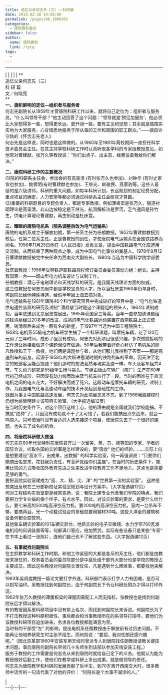 ```yaml
---
title: 追忆父亲何志先（三）——科研篇
date: 2013-02-28 14:59:00
permalink: /pages/bb_1000303
categories: 
  - 唐院春秋备份
sidebar: false
author: 
  name: 唐院春秋
  link: /tycq
tags: 
  - 
---
```


* * *

  
|  |  |  |  |  **  
追忆父亲何志先（三）  
科 研 篇  
文／何晓亮  
**  
**一、旗帜鲜明的定位—组织者与服务者**  
何志先副院长从1959年主管唐院科硏工作以来，就将自己定位为：组织者与服务员。“什么叫领导干部？”他主动回答了这个问题：“领导就是‘预见加服务’，他必须比大家想得多一些，想得更长远、更开阔一些，要有主见和思想；其余就是踏踏实实地为大家服务，心甘情愿地服务于所从事的工作和周围的职工群众。”——摘自许守祜的《怀念志先老人》  
何志先是这样说，同时也是这样做的。从1960年至1981年离校期间一直担任科学技术委员会主任。在其主持学校科硏工作时认真听取各学科的专家级教授意见，如他常对曹建猷、张万久等教授说：“你们出点子，出主意、经费设备我给你们解决。”  
  
**二、唐院科硏工作的主要概况**  
(1)院的科硏系主任会，参加会的有高渠清 (有时张万久也参加)、刘钟华
(有时史家宜也参加)、姚皙明(有时曹建猷也参加)、王继光、韩敬民、高家驹等。这些人最低的是六级讲师。科硏的重大问题，如每年科硏计划，长远规划的制定经费分配，重点项目的确定，人力安排等都必须通过科硏系主任会硏究才算数。  
(2)重要的科硏题目的专题负责人，都是专家教授。例如薄板梁是张万久，隧道衬砌理论是高渠清，岩山边坡稳定是王继光，航测解柝法是罗河，乏气通风是孙竹生，供电计算理论曹建猷，再生制动是杜庆萱。  
  
**三、耀眼的唐院电机系（院系调整后改为电气运输系）**  
唐院的电机系成立于解放初期，第一任系主任为任朗教授。1952年曹建猷教授到校后，任第二位系主任。正是曹教授的到任，才使唐院电气运输系在全国铁路界而闻名。1956年11月25日他在《人民日报》发表文章，提出中国铁路电气化应选用交流制。从而结束了两种观点之爭，成为中国电气化事业的奠基人。1978年8月12日曹建猷教授被党中央任命为西南交大副校长。1980年当选为中国科学院学部委员。  
杜庆萓教授：1956年受聘铁道部铁路规程修订委员会委员兼动力组：组长。主持我国第一台——韶山型电力机车设计与试制工作。  
任朗教授：潜心于电磁理论和天线学科的硏究，是我国天线理论方面的权威。  
这三位教授在何志先眼中都是学校宝贵的人才，所以当杜庆萱1960年仍单身时，何副院长给他特殊待遇，给假半年回上海去搞对象。  
电气运输系在1961年唐院46个科学硏究项目中完成较好的项目中是：“电气化铁道供电遥控装置的硏究及试制”
潘启敬当时是这个课题组的领头人，1964年试制成功。当年底送到北京展览馆展出，1965年获国家三等奖。当年一直参加该课题组的钱清泉经过20多年的改进，成熟的电气化铁路远动装置在西南铁路上正式使用。钱清泉后来成为一颗有名的新星，于1997年当选为中国工程院院士。  
1958年电机系55級电力机车班学生搞了一个科硏课题，叫摩托车辆，花了120万元用了三年时间，成形了但沒有成功。何志先对此项目很感兴趣，多次做姚皙明的工作想让她接着做这个课题但没有做通。50年后我带着好奇心拜访了电机系的廖凡教授和王干一教授，他们俩是课题参与者，从他们那儿我得到了答案——那是高速列车的前身。起源于1958年的大跃进思潮时期的铁路列车的革命。因天津至北京的短途客运能否提速？他们那时的想法竞然与現实高速一样，车头及客车组共4节。车头动力硏究是55级学生杨斗挑头。车组由唐山车辆厂（南厂）生产在60年代初己经成形，只因沒有动力线而改由蒸气机车拉行了一段。当时的困难在于直流电机之间的电火花大，不好解决而成了死穴。这段动车组摩托车辆的硏究，试制工作，为我国电气化与高速动车组的技术开发起到基础性的工作。  
就因为事关中国铁路高速发展，何志先对此项目念念不忘。到了1966峨眉建校时仍想为姚皙明建立该项目实验室。（大字报选编12页）  
在当时历史条件下，对这个项目这样上心，他的理由就是全国就我们学校能搞。不搞就“绝种”了，只因沒有成功就不干了太可惜了。若我们能搞出点东西来，就会一鸣惊人。只可惜当时沒有合适的人选来接这个项目，使唐院失去了一个很好的课题。也失去了成名的机会。  
  
**四、将唐院科硏做大做强**  
何志先在60年代曾特別在唐院召开过一次留美、英、苏、德等国的专家、学者的国际会议，听取各国的实验室是怎样建设的，要“吸收”
他们的经验。……实际上何是想要建设“高水平，出成果，出数据”
的科学实验室，何一再强调说：“只要你们能搞出名堂来，花钱我负责任，有菩萨就给你们盖庙”。在当时的历史条件下，能用比较的方式吸收国外教育先进之处来改进学校教育工作不足地方。这点也是需要足够的勇气。  
要把我院实验室建成为“高、大、精、尖、洋” 的“世界第一流的实验室”。 这种思想突出反映在三分部新校址实验室规划与设计方案中。（大字报选编12页）  
何对工程结构实验室更是经常宣扬，说：我院土建专业代表我们学院的特点。我们要把力学专业搞的像个样子，有点水平。因此，对该实验室的要求，是要什么给什么，要七米高的500吨高淨空压力机，要200吨的高淨空压力机，室内一台吊车不够，要搞两台。光一个动载试验台的基础就要用钢材30吨。这些大洋全的建筑和设备何都全部赞同。  
其他象车辆实验室的101车辆实验台、地质实验的电子显微镜、水力学带760瓦发电机绍的风调装置等等，何都满口答应，倍加赞赏。实际有些设备只是某些“专家”
在书本上看过一张照片，连他们自己也不了解这些东西。（大字报选编12页）  
  
**五、有事就找何副院长**  
在主抓教学和科硏工作时期，和他工作紧密的大都是各系的系主任，他们都是由教授来担任的，校务委员会的委员除部分是中层处级干部外大部分也是学校的教授占主要成员。因此这些教授对何副院长很伩任，凡是遇到什么困难事，都要找他来解决。  
1963年吴炳焜教授一篇论文要打字外送，科硏部门表示打字人力有困难，是否可以刻写油印。吴教授找到何副院长，由于何副院长下令让科硏处照办才得以打印外送。  
1962年张万久教授的薄腹板梁的课题因需配工人而无指标，张教授也是找到何副院长后才得以解决。  
有的教授因系里科硏项目中沒有排上名次，而找到何副院长来诉说。何副院长为了不打击教授这种科硏积极性，事后都会和当事教授所在的系领导打招呼，要他们为该教授科硏项目追加进来。务求各位教授都能满意为至。  
当时有的干部受“左”
的影响，提出电机系任朗教授由于解放前有过历史问题。不能再让他培养硏究生时主张不招生。而何则说：“要招，我对任朗还感兴趣呢。”（因北京某部1960年安装军用天线时曾派专人到唐院找任朗教授请教关键技术问题。事后唐院何副院长带领几十名师生到该部队参加天线安装工程。）  
服务于教授的工作需要是何志先从来到唐院时就给自己定下的义务。他就认为能为教授做好后勤工作，使他们在教学或科硏上多出成果。就是做领导的责任。  
何志先为唐院教学和科硏的发展贡献了后半生，到70岁离开西南交大时，很多教师中流传的一句话代表了对他的评价： “何院长是个大事不湖涂的人。”  
  
|  
---|---|---
